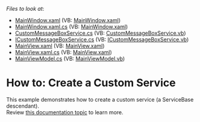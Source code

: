 <!-- default file list -->
*Files to look at*:

* [MainWindow.xaml](./CS/MainWindow.xaml) (VB: [MainWindow.xaml](./VB/MainWindow.xaml))
* [MainWindow.xaml.cs](./CS/MainWindow.xaml.cs) (VB: [MainWindow.xaml](./VB/MainWindow.xaml))
* [CustomMessageBoxService.cs](./CS/Service/CustomMessageBoxService.cs) (VB: [CustomMessageBoxService.vb](./VB/Service/CustomMessageBoxService.vb))
* [ICustomMessageBoxService.cs](./CS/Service/ICustomMessageBoxService.cs) (VB: [ICustomMessageBoxService.vb](./VB/Service/ICustomMessageBoxService.vb))
* [MainView.xaml](./CS/View/MainView.xaml) (VB: [MainView.xaml](./VB/View/MainView.xaml))
* [MainView.xaml.cs](./CS/View/MainView.xaml.cs) (VB: [MainView.xaml](./VB/View/MainView.xaml))
* [MainViewModel.cs](./CS/ViewModel/MainViewModel.cs) (VB: [MainViewModel.vb](./VB/ViewModel/MainViewModel.vb))
<!-- default file list end -->
# How to: Create a Custom Service


<p>This example demonstrates how to create a custom service (a ServiceBase descendant).<br />Review <a href="https://documentation.devexpress.com/#WPF/CustomDocument16920">this documentation topic</a> to learn more.</p>

<br/>


